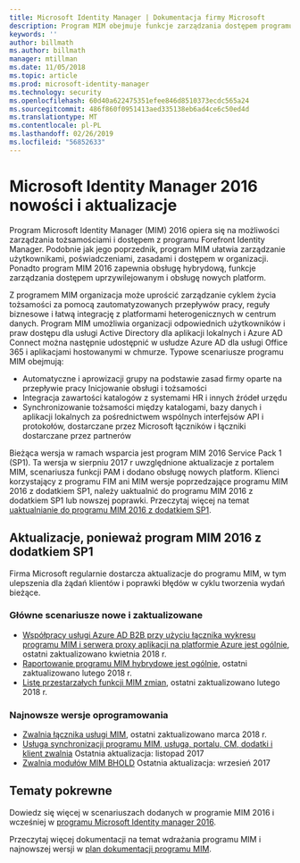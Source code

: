 ```yaml
---
title: Microsoft Identity Manager | Dokumentacja firmy Microsoft
description: Program MIM obejmuje funkcje zarządzania dostępem programu FIM 2010 oraz pomaga w zarządzaniu użytkownikami, poświadczeniami, zasadami i dostępem w organizacji.
keywords: ''
author: billmath
ms.author: billmath
manager: mtillman
ms.date: 11/05/2018
ms.topic: article
ms.prod: microsoft-identity-manager
ms.technology: security
ms.openlocfilehash: 60d40a622475351efee846d8510373ecdc565a24
ms.sourcegitcommit: 486f860f0951413aed335138eb6ad4ce6c50ed4d
ms.translationtype: MT
ms.contentlocale: pl-PL
ms.lasthandoff: 02/26/2019
ms.locfileid: "56852633"
---
```

# <a name="microsoft-identity-manager-2016-news-and-updates"></a>Microsoft Identity Manager 2016 nowości i aktualizacje

Program Microsoft Identity Manager (MIM) 2016 opiera się na możliwości zarządzania tożsamościami i dostępem z programu Forefront Identity Manager. Podobnie jak jego poprzednik, program MIM ułatwia zarządzanie użytkownikami, poświadczeniami, zasadami i dostępem w organizacji.  Ponadto program MIM 2016 zapewnia obsługę hybrydową, funkcje zarządzania dostępem uprzywilejowanym i obsługę nowych platform.


Z programem MIM organizacja może uprościć zarządzanie cyklem życia tożsamości za pomocą zautomatyzowanych przepływów pracy, reguły biznesowe i łatwą integrację z platformami heterogenicznych w centrum danych. Program MIM umożliwia organizacji odpowiednich użytkowników i praw dostępu dla usługi Active Directory dla aplikacji lokalnych i Azure AD Connect można następnie udostępnić w usłudze Azure AD dla usługi Office 365 i aplikacjami hostowanymi w chmurze. Typowe scenariusze programu MIM obejmują:
 - Automatyczne i aprowizacji grupy na podstawie zasad firmy oparte na przepływie pracy Inicjowanie obsługi i tożsamości
 - Integracja zawartości katalogów z systemami HR i innych źródeł urzędu
 - Synchronizowanie tożsamości między katalogami, bazy danych i aplikacji lokalnych za pośrednictwem wspólnych interfejsów API i protokołów, dostarczane przez Microsoft łączników i łączniki dostarczane przez partnerów

Bieżąca wersja w ramach wsparcia jest program MIM 2016 Service Pack 1 (SP1).  Ta wersja w sierpniu 2017 r uwzględnione aktualizacje z portalem MIM, scenariusza funkcji PAM i dodano obsługę nowych platform.  Klienci korzystający z programu FIM ani MIM wersje poprzedzające programu MIM 2016 z dodatkiem SP1, należy uaktualnić do programu MIM 2016 z dodatkiem SP1 lub nowszej poprawki.  Przeczytaj więcej na temat [uaktualnianie do programu MIM 2016 z dodatkiem SP1](./reference/version-history.md).

## <a name="updates-since-mim-2016-sp1"></a>Aktualizacje, ponieważ program MIM 2016 z dodatkiem SP1

Firma Microsoft regularnie dostarcza aktualizacje do programu MIM, w tym ulepszenia dla żądań klientów i poprawki błędów w cyklu tworzenia wydań bieżące.

### <a name="major-new-and-updated-scenarios"></a>Główne scenariusze nowe i zaktualizowane

- [Współpracy usługi Azure AD B2B przy użyciu łącznika wykresu programu MIM i serwera proxy aplikacji na platformie Azure jest ogólnie](microsoft-identity-manager-2016-graph-b2b-scenario.md), ostatni zaktualizowano kwietnia 2018 r.
- [Raportowanie programu MIM hybrydowe jest ogólnie](https://cloudblogs.microsoft.com/enterprisemobility/2018/02/23/hybrid-mim-reporting-now-available-in-azure-active-directory/), ostatni zaktualizowano lutego 2018 r.
- [Listę przestarzałych funkcji MIM zmian](microsoft-identity-manager-2016-deprecated-features.md), ostatni zaktualizowano lutego 2018 r.

### <a name="recent-software-releases"></a>Najnowsze wersje oprogramowania

- [Zwalnia łącznika usługi MIM](./reference/microsoft-identity-manager-2016-connector-version-history.md), ostatni zaktualizowano marca 2018 r.
- [Usługa synchronizacji programu MIM, usługa, portalu, CM, dodatki i klient zwalnia](./reference/version-history.md) Ostatnia aktualizacja: listopad 2017
- [Zwalnia modułów MIM BHOLD](./reference/version-bhold-history.md) Ostatnia aktualizacja: wrzesień 2017




## <a name="related-topics"></a>Tematy pokrewne

Dowiedz się więcej w scenariuszach dodanych w programie MIM 2016 i wcześniej w [programu Microsoft Identity manager 2016](microsoft-identity-manager-2016.md).

Przeczytaj więcej dokumentacji na temat wdrażania programu MIM i najnowszej wersji w [plan dokumentacji programu MIM](https://docs.microsoft.com/en-us/microsoft-identity-manager/).

